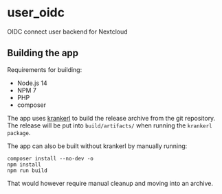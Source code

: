 # user_oidc

OIDC connect user backend for Nextcloud


## Building the app

Requirements for building:
- Node.js 14
- NPM 7
- PHP
- composer

The app uses [krankerl](https://github.com/ChristophWurst/krankerl) to build the release archive from the git repository. 
The release will be put into `build/artifacts/` when running the `krankerl package`.

The app can also be built without krankerl by manually running:

```
composer install --no-dev -o
npm install
npm run build
```

That would however require manual cleanup and moving into an archive.

